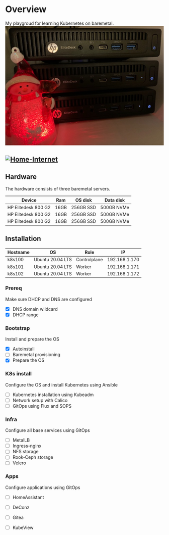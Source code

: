 
# Overview
My playgroud for learning Kubernetes on baremetal.   
![Hardware](/mini-k8s-cluster.jpg)

[![Home-Internet](https://img.shields.io/uptimerobot/status/babb?color=important&label=home%20internet&style=flat-square&logo=opnSense&logoColor=white)](https://uptimerobot.com)
---

## Hardware
The hardware consists of three baremetal servers.

| Device             | Ram  | OS disk   | Data disk  |
|--------------------|------|-----------|------------|
|HP Elitedesk 800 G2 | 16GB | 256GB SSD | 500GB NVMe |
|HP Elitedesk 800 G2 | 16GB | 256GB SSD | 500GB NVMe |
|HP Elitedesk 800 G2 | 16GB | 256GB SSD | 500GB NVMe |



## Installation

| Hostname | OS              | Role         | IP            |
|----------|-----------------|--------------|---------------|
| k8s100   |Ubuntu 20.04 LTS | Controlplane | 192.168.1.170 |
| k8s101   |Ubuntu 20.04 LTS | Worker       | 192.168.1.171 |
| k8s102   |Ubuntu 20.04 LTS | Worker       | 192.168.1.172 |


### Prereq
Make sure DHCP and DNS are configured
- [X] DNS domain wildcard
- [X] DHCP range

### Bootstrap
Install and prepare the OS
- [X] Autoinstall
- [ ] Baremetal provisioning
- [X] Prepare the OS

### K8s install
Configure the OS and install Kubernetes using Ansible
- [ ] Kubernetes installation using Kubeadm
- [ ] Network setup with Calico
- [ ] GitOps using Flux and SOPS

### Infra
Configure all base services using GitOps
- [ ] MetalLB
- [ ] Ingress-nginx
- [ ] NFS storage
- [ ] Rook-Ceph storage
- [ ] Velero

### Apps
Configure applications using GitOps
- [ ] HomeAssistant
- [ ] DeConz
- [ ] Gitea
- [ ] KubeView






